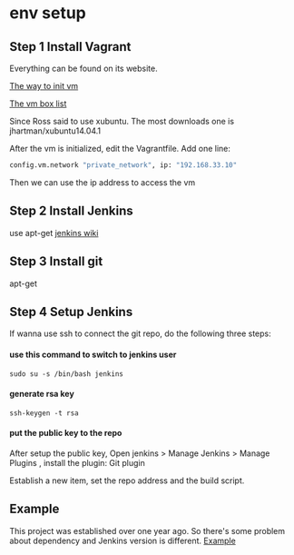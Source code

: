 # env setup
## Step 1 Install Vagrant
Everything can be found on its website.

[The way to init vm](https://www.vagrantup.com/docs/getting-started/)

[The vm box list](https://atlas.hashicorp.com/boxes/search)

Since Ross said to use xubuntu. The most downloads one is  jhartman/xubuntu14.04.1

After the vm is initialized, edit the Vagrantfile. Add one line:
```python
config.vm.network "private_network", ip: "192.168.33.10"
```
Then we can use the ip address to access the vm

## Step 2 Install Jenkins
use apt-get
[jenkins wiki](https://wiki.jenkins-ci.org/display/JENKINS/Installing+Jenkins+on+Ubuntu)

## Step 3 Install git
apt-get 

## Step 4 Setup Jenkins
If wanna use ssh to connect the git repo, do the following three steps:

#### use this command to switch to jenkins user
```
sudo su -s /bin/bash jenkins
```
#### generate rsa key
```
ssh-keygen -t rsa
```
#### put the public key to the repo

After setup the public key, Open jenkins > Manage Jenkins > Manage Plugins , install the plugin: Git plugin

Establish a new item, set the repo address and the build script.

## Example
This project was established over one year ago.
So there's some problem about dependency and Jenkins version is different.
[Example](http://nomoon.me:8090/job/RestX/)
